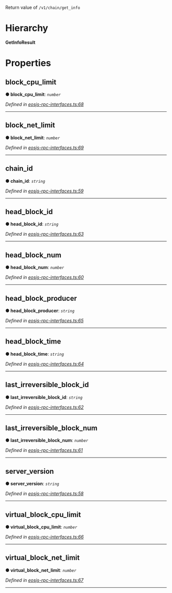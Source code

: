 

Return value of `/v1/chain/get_info`

# Hierarchy

**GetInfoResult**

# Properties

<a id="block_cpu_limit"></a>

##  block_cpu_limit

**● block_cpu_limit**: *`number`*

*Defined in [eosjs-rpc-interfaces.ts:68](https://github.com/EOSIO/eosjs/blob/b4493a9/src/eosjs-rpc-interfaces.ts#L68)*

___
<a id="block_net_limit"></a>

##  block_net_limit

**● block_net_limit**: *`number`*

*Defined in [eosjs-rpc-interfaces.ts:69](https://github.com/EOSIO/eosjs/blob/b4493a9/src/eosjs-rpc-interfaces.ts#L69)*

___
<a id="chain_id"></a>

##  chain_id

**● chain_id**: *`string`*

*Defined in [eosjs-rpc-interfaces.ts:59](https://github.com/EOSIO/eosjs/blob/b4493a9/src/eosjs-rpc-interfaces.ts#L59)*

___
<a id="head_block_id"></a>

##  head_block_id

**● head_block_id**: *`string`*

*Defined in [eosjs-rpc-interfaces.ts:63](https://github.com/EOSIO/eosjs/blob/b4493a9/src/eosjs-rpc-interfaces.ts#L63)*

___
<a id="head_block_num"></a>

##  head_block_num

**● head_block_num**: *`number`*

*Defined in [eosjs-rpc-interfaces.ts:60](https://github.com/EOSIO/eosjs/blob/b4493a9/src/eosjs-rpc-interfaces.ts#L60)*

___
<a id="head_block_producer"></a>

##  head_block_producer

**● head_block_producer**: *`string`*

*Defined in [eosjs-rpc-interfaces.ts:65](https://github.com/EOSIO/eosjs/blob/b4493a9/src/eosjs-rpc-interfaces.ts#L65)*

___
<a id="head_block_time"></a>

##  head_block_time

**● head_block_time**: *`string`*

*Defined in [eosjs-rpc-interfaces.ts:64](https://github.com/EOSIO/eosjs/blob/b4493a9/src/eosjs-rpc-interfaces.ts#L64)*

___
<a id="last_irreversible_block_id"></a>

##  last_irreversible_block_id

**● last_irreversible_block_id**: *`string`*

*Defined in [eosjs-rpc-interfaces.ts:62](https://github.com/EOSIO/eosjs/blob/b4493a9/src/eosjs-rpc-interfaces.ts#L62)*

___
<a id="last_irreversible_block_num"></a>

##  last_irreversible_block_num

**● last_irreversible_block_num**: *`number`*

*Defined in [eosjs-rpc-interfaces.ts:61](https://github.com/EOSIO/eosjs/blob/b4493a9/src/eosjs-rpc-interfaces.ts#L61)*

___
<a id="server_version"></a>

##  server_version

**● server_version**: *`string`*

*Defined in [eosjs-rpc-interfaces.ts:58](https://github.com/EOSIO/eosjs/blob/b4493a9/src/eosjs-rpc-interfaces.ts#L58)*

___
<a id="virtual_block_cpu_limit"></a>

##  virtual_block_cpu_limit

**● virtual_block_cpu_limit**: *`number`*

*Defined in [eosjs-rpc-interfaces.ts:66](https://github.com/EOSIO/eosjs/blob/b4493a9/src/eosjs-rpc-interfaces.ts#L66)*

___
<a id="virtual_block_net_limit"></a>

##  virtual_block_net_limit

**● virtual_block_net_limit**: *`number`*

*Defined in [eosjs-rpc-interfaces.ts:67](https://github.com/EOSIO/eosjs/blob/b4493a9/src/eosjs-rpc-interfaces.ts#L67)*

___

